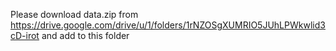 Please download data.zip from https://drive.google.com/drive/u/1/folders/1rNZOSgXUMRIO5JUhLPWkwlid3cD-irot and add to this folder
